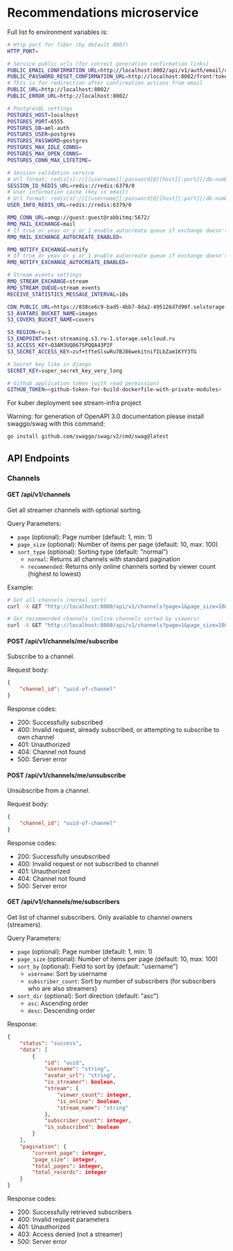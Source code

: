# Recommendations microservice

Full list fo environment variables is:

```bash
# Http port for fiber (by default 8007)
HTTP_PORT=

# Service public urls (for correct generation confirmation links)
PUBLIC_EMAIL_CONFIRMATION_URL=http://localhost:8002/api/v1/auth/email/confirm
PUBLIC_PASSWORD_RESET_CONFIRMATION_URL=http://localhost:8002/front?token=
# This is for redirection after confirmation actions from email
PUBLIC_URL=http://localhost:8002/
PUBLIC_ERROR_URL=http://localhost:8002/

# PostgresQL settings
POSTGRES_HOST=localhost
POSTGRES_PORT=6555
POSTGRES_DB=aml-auth
POSTGRES_USER=postgres
POSTGRES_PASSWORD=postgres
POSTGRES_MAX_IDLE_CONNS=
POSTGRES_MAX_OPEN_CONNS=
POSTGRES_CONN_MAX_LIFETIME=

# Session validation service
# Url format: redis[s]://[[username][:password]@][host][:port][/db-number]
SESSION_ID_REDIS_URL=redis://redis:6379/0
# User information cache (key is email)
# Url format: redis[s]://[[username][:password]@][host][:port][/db-number]
USER_INFO_REDIS_URL=redis://redis:6379/0

RMQ_CONN_URL=amqp://guest:guest@rabbitmq:5672/
RMQ_MAIL_EXCHANGE=mail
# If true or yeas or y or 1 enable autocreate queue if exchange doesn't exists
RMQ_MAIL_EXCHANGE_AUTOCREATE_ENABLED=

RMQ_NOTIFY_EXCHANGE=notify
# If true or yeas or y or 1 enable autocreate queue if exchange doesn't exists
RMQ_NOTIFY_EXCHANGE_AUTOCREATE_ENABLED=

# Stream events settings
RMQ_STREAM_EXCHANGE=stream
RMQ_STREAM_QUEUE=stream_events
RECEIVE_STATISTICS_MESSAGE_INTERVAL=10s

CDN_PUBLIC_URL=https://038ce6c9-bad5-4bb7-8da2-495126d7d90f.selstorage.ru
S3_AVATARS_BUCKET_NAME=images
S3_COVERS_BUCKET_NAME=covers

S3_REGION=ru-1
S3_ENDPOINT=test-streaming.s3.ru-1.storage.selcloud.ru
S3_ACCESS_KEY=Q3AM3UQ867SPQQA43P2F
S3_SECRET_ACCESS_KEY=zuf+tfteSlswRu7BJ86wekitnifILbZam1KYY3TG

# Secret key like in django
SECRET_KEY=super_secret_key_very_long

# Github application token (with read permission)
GITHUB_TOKEN=<github-token-for-build-dockerfile-with-private-modules>
```

For kuber deployment see stream-infra project

Warning: for generation of OpenAPI 3.0 documentation please install swaggo/swag with this command:

```bash
go install github.com/swaggo/swag/v2/cmd/swag@latest
```

## API Endpoints

### Channels

#### GET /api/v1/channels
Get all streamer channels with optional sorting.

Query Parameters:
- `page` (optional): Page number (default: 1, min: 1)
- `page_size` (optional): Number of items per page (default: 10, max: 100)
- `sort_type` (optional): Sorting type (default: "normal")
  - `normal`: Returns all channels with standard pagination
  - `recommended`: Returns only online channels sorted by viewer count (highest to lowest)

Example:
```bash
# Get all channels (normal sort)
curl -X GET "http://localhost:8080/api/v1/channels?page=1&page_size=10&sort_type=normal"

# Get recommended channels (online channels sorted by viewers)
curl -X GET "http://localhost:8080/api/v1/channels?page=1&page_size=10&sort_type=recommended"
```

#### POST /api/v1/channels/me/subscribe
Subscribe to a channel.

Request body:
```json
{
    "channel_id": "uuid-of-channel"
}
```

Response codes:
- 200: Successfully subscribed
- 400: Invalid request, already subscribed, or attempting to subscribe to own channel
- 401: Unauthorized
- 404: Channel not found
- 500: Server error

#### POST /api/v1/channels/me/unsubscribe
Unsubscribe from a channel.

Request body:
```json
{
    "channel_id": "uuid-of-channel"
}
```

Response codes:
- 200: Successfully unsubscribed
- 400: Invalid request or not subscribed to channel
- 401: Unauthorized
- 404: Channel not found
- 500: Server error

#### GET /api/v1/channels/me/subscribers
Get list of channel subscribers. Only available to channel owners (streamers).

Query Parameters:
- `page` (optional): Page number (default: 1, min: 1)
- `page_size` (optional): Number of items per page (default: 10, max: 100)
- `sort_by` (optional): Field to sort by (default: "username")
  - `username`: Sort by username
  - `subscriber_count`: Sort by number of subscribers (for subscribers who are also streamers)
- `sort_dir` (optional): Sort direction (default: "asc")
  - `asc`: Ascending order
  - `desc`: Descending order

Response:
```json
{
    "status": "success",
    "data": [
        {
            "id": "uuid",
            "username": "string",
            "avatar_url": "string",
            "is_streamer": boolean,
            "stream": {
                "viewer_count": integer,
                "is_online": boolean,
                "stream_name": "string"
            },
            "subscriber_count": integer,
            "is_subscribed": boolean
        }
    ],
    "pagination": {
        "current_page": integer,
        "page_size": integer,
        "total_pages": integer,
        "total_records": integer
    }
}
```

Response codes:
- 200: Successfully retrieved subscribers
- 400: Invalid request parameters
- 401: Unauthorized
- 403: Access denied (not a streamer)
- 500: Server error
